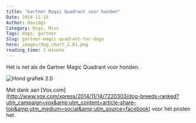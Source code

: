 ```yaml
---
title: "Gartner Magic Quadrant voor honden"
Date: 2014-11-15
Author: davidgs
Category: Dogs, Misc
Tags: dogs, gartner
Slug: gartner-magic-quadrant-for-dogs
hero: images/dog_chart_2.01.png
reading_time: 1 minute
---
```


Het is net als de Gartner Magic Quadrant voor honden.

![Hond grafiek 2.0](/posts/category/dogs/images/dog_chart_2.01.png "dog_chart_2.0.png")

Met dank aan [Vox.com] (http://www.vox.com/xpress/2014/11/14/7220303/dog-breeds-ranked?utm_campaign=vox&amp;utm_content=article-share-top&amp;utm_medium=social&amp;utm_source=facebook) voor het posten het.

